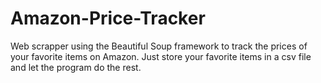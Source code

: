 # Amazon-Price-Tracker

Web scrapper using the Beautiful Soup framework to track the prices of your favorite items on Amazon. Just store your favorite items in a csv file and let the program do the rest. 
